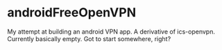 # androidFreeOpenVPN
My attempt at building an android VPN app. A derivative of ics-openvpn. Currently basically empty. Got to start somewhere, right?
